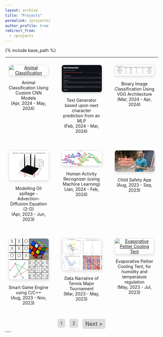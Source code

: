 ```yaml
---
layout: archive
title: "Projects"
permalink: /projects/
author_profile: true
redirect_from:
  - /projects
---
```


{% include base_path %}

<style>
.projects-container {
  display: flex;
  flex-wrap: wrap;
  justify-content: space-around;
  gap: 20px; /* Adjust the gap between projects */
}

.project {
  width: 30%; /* Adjust as needed */
  box-sizing: border-box;
  padding: 10px;
  text-align: center;
}

.project img {
  width: 100%;
  height: auto;
  border: 1px solid #ddd;
  border-radius: 8px;
  box-shadow: 0 4px 8px rgba(0,0,0,0.1);
}
.navigation {
  text-align: center;
  margin-top: 20px;
}

.navigation a {
  display: inline-block;
  margin: 0 5px;
  padding: 6px 10px; /* Adjusted padding */
  background-color: #ddd; /* Grey background */
  color: #333; /* Dark text color */
  text-decoration: none;
  border-radius: 5px;
}

.navigation a:hover {
  background-color: #bbb; /* Darker grey on hover */
}

.navigation .arrow {
  font-size: 18px; /* Adjusted font size */
  vertical-align: middle;
}
</style>


-----


<div class="projects-container">
  <div class="project">
    <a href="/projects/animal-classification">
      <img src="https://github.com/Nihar1402-iit/Nihar1402-iit.github.io/assets/117573996/7b6780c5-8f7d-4d61-b37c-09fa7a417b39" alt="Animal Classification">
    </a>
    <p>Animal Classification Using Custom CNN Models<br>(Apr, 2024 - May, 2024)</p>
  </div>

  <div class="project">
    <a href="/projects/text-generator">
      <img src="https://github.com/Nihar1402-iit/Nihar1402-iit.github.io/blob/master/_pages/Text_gen.png?raw=true" alt="Text Generator">
    </a>
    <p>Text Generator based upon next character prediction from an MLP<br>(Feb, 2024 - Mar, 2024)</p>
  </div>

  <div class="project">
    <a href="/projects/binary-classification">
      <img src="https://github.com/Nihar1402-iit/Nihar1402-iit.github.io/blob/master/_pages/VGG.png?raw=true" alt="Binary Image Classification">
    </a>
    <p>Binary Image Classification Using VGG Architecture<br>(Mar, 2024 - Apr, 2024)</p>
  </div>

  <div class="project">
    <a href="/projects/oil-spillage">
      <img src="https://github.com/Nihar1402-iit/Nihar1402-iit.github.io/blob/master/_pages/MA203.gif?raw=true" alt="Modelling Oil spillage">
    </a>
    <p>Modelling Oil spillage - Advection-Diffusion Equation (2-D)<br>(Apr, 2023 - Jun, 2023)</p>
  </div>

  <div class="project">
    <a href="/projects/human-activity-recognizer">
      <img src="https://github.com/Nihar1402-iit/Nihar1402-iit.github.io/blob/master/_pages/decision_tree.png?raw=true" alt="Human Activity Recognizer">
    </a>
    <p>Human Activity Recognizer (using Machine Learning)<br>(Jan, 2024 - Feb, 2024)</p>
  </div>

  <div class="project">
    <a href="/projects/child-safety-app">
      <img src="https://github.com/Nihar1402-iit/Nihar1402-iit.github.io/blob/master/_pages/Child_safety2.png?raw=true" alt="Child Safety App">
    </a>
    <p>Child Safety App<br>(Aug, 2023 - Sep, 2023)</p>
  </div>

  <div class="project">
    <a href="/projects/smart-game-engine">
      <img src="https://github.com/Nihar1402-iit/Nihar1402-iit.github.io/blob/master/_pages/smartgames.png?raw=true" alt="Smart Game Engine">
    </a>
    <p>Smart Game Engine using C/C++<br>(Aug, 2023 - Nov, 2023)</p>
  </div>

  <div class="project">
    <a href="/projects/data-narrative">
      <img src="https://github.com/Nihar1402-iit/Nihar1402-iit.github.io/blob/master/_pages/DN_final.png?raw=true" alt="Data Narrative">
    </a>
    <p>Data Narrative of Tennis Major Tournament<br>(Mar, 2023 - May, 2023)</p>
  </div>

  <div class="project">
    <a href="/projects/evaporative-cooling-tent">
      <img src="https://github.com/Nihar1402-iit/Nihar1402-iit.github.io/assets/117573996/658079ff-b2c7-4598-b252-e0093724ad89" alt="Evaporative Peltier Cooling Tent">
    </a>
    <p>Evaporative Peltier Cooling Tent, for humidity and temperature regulation<br>(May, 2023 - Jul, 2023)</p>
  </div>
</div>

<div class="navigation">
  <a href="Projects.md">1</a>
  <a href="Projectspage2.md ">2</a>
  <a href="Projectspage2.md" class="arrow">Next &gt;</a>
</div>
---
